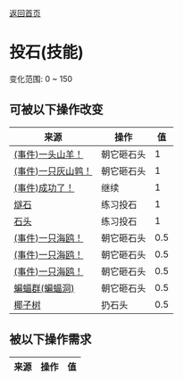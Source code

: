 [返回首页](index.md)  
# 投石(技能)  
变化范围: 0 ~ 150  
## 可被以下操作改变  
来源  |  操作  |  值  
----  |  ----  |  ----  
[(事件)一头山羊！](Event_GoatFight.md)  |  朝它砸石头  |  1  
[(事件)一只灰山鹑！](Event_PartridgeFight.md)  |  朝它砸石头  |  1  
[(事件)成功了！](Event_CoconutHit.md)  |  继续  |  1  
[燧石](Flint.md)  |  练习投石  |  1  
[石头](Stone.md)  |  练习投石  |  1  
[(事件)一只海鸥！](Event_SeagullFight.md)  |  朝它砸石头  |  0.5  
[(事件)一只海鸥！](Event_SeagullRaid.md)  |  朝它砸石头  |  0.5  
[(事件)一只海鸥！](Event_SeagullRaidCrop.md)  |  朝它砸石头  |  0.5  
[蝙蝠群(蝙蝠洞)](BatColony.md)  |  朝它砸石头  |  0.5  
[椰子树](PalmTreeNew.md)  |  扔石头  |  0.5  
## 被以下操作需求  
来源  |  操作  |  值  
----  |  ----  |  ----  
